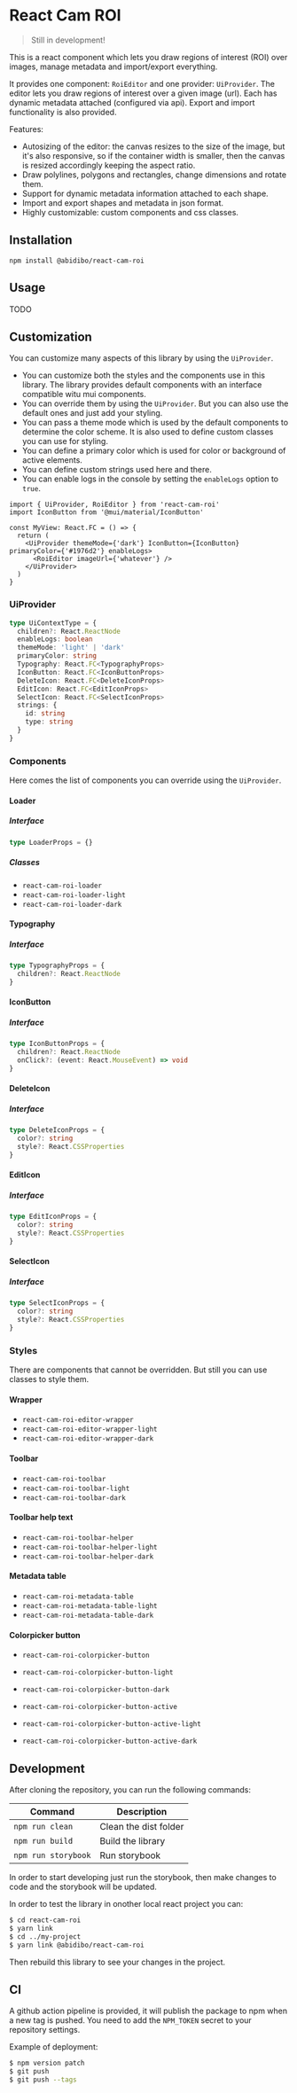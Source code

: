 # React Cam ROI

> Still in development!

This is a react component which lets you draw regions of interest (ROI) over images, manage metadata and import/export everything.

It provides one component: `RoiEditor` and one provider: `UiProvider`. The editor lets you draw regions of interest over a given image (url). Each has dynamic metadata attached (configured via api).
Export and import functionality is also provided.

Features:

- Autosizing of the editor: the canvas resizes to the size of the image, but it's also responsive, so if the container width is smaller, then the canvas is resized accordingly keeping the aspect ratio.
- Draw polylines, polygons and rectangles, change dimensions and rotate them.
- Support for dynamic metadata information attached to each shape.
- Import and export shapes and metadata in json format.
- Highly customizable: custom components and css classes.

## Installation

```
npm install @abidibo/react-cam-roi
```

## Usage

TODO

## Customization

You can customize many aspects of this library by using the `UiProvider`.

- You can customize both the styles and the components use in this library. The library provides default components with an interface compatible witu mui components.
- You can override them by using the `UiProvider`. But you can also use the default ones and just add your styling.
- You can pass a theme mode which is used by the default components to determine the color scheme. It is also used to define custom classes you can use for styling. 
- You can define a primary color which is used for color or background of active elements.
- You can define custom strings used here and there.
- You can enable logs in the console by setting the `enableLogs` option to `true`.

``` tsx
import { UiProvider, RoiEditor } from 'react-cam-roi'
import IconButton from '@mui/material/IconButton'

const MyView: React.FC = () => {
  return (
    <UiProvider themeMode={'dark'} IconButton={IconButton} primaryColor={'#1976d2'} enableLogs>
      <RoiEditor imageUrl={'whatever'} />
    </UiProvider>
  )
}
```

### UiProvider

```ts 
type UiContextType = {
  children?: React.ReactNode
  enableLogs: boolean
  themeMode: 'light' | 'dark'
  primaryColor: string
  Typography: React.FC<TypographyProps>
  IconButton: React.FC<IconButtonProps>
  DeleteIcon: React.FC<DeleteIconProps>
  EditIcon: React.FC<EditIconProps>
  SelectIcon: React.FC<SelectIconProps>
  strings: {
    id: string
    type: string
  }
}
```

### Components

Here comes the list of components you can override using the `UiProvider`.

#### Loader

##### Interface

``` ts 
type LoaderProps = {}
```

##### Classes
- `react-cam-roi-loader`
- `react-cam-roi-loader-light`
- `react-cam-roi-loader-dark`

#### Typography

##### Interface

``` ts 
type TypographyProps = {
  children?: React.ReactNode
}
```

#### IconButton

##### Interface

``` ts 
type IconButtonProps = {
  children?: React.ReactNode
  onClick?: (event: React.MouseEvent) => void
}
```

#### DeleteIcon

##### Interface

``` ts 
type DeleteIconProps = {
  color?: string
  style?: React.CSSProperties
}
```

#### EditIcon

##### Interface

``` ts 
type EditIconProps = {
  color?: string
  style?: React.CSSProperties
}
```

#### SelectIcon

##### Interface

``` ts 
type SelectIconProps = {
  color?: string
  style?: React.CSSProperties
}
```

### Styles

There are components that cannot be overridden. But still you can use classes to style them.

#### Wrapper

- `react-cam-roi-editor-wrapper`
- `react-cam-roi-editor-wrapper-light`
- `react-cam-roi-editor-wrapper-dark`

#### Toolbar

- `react-cam-roi-toolbar`
- `react-cam-roi-toolbar-light`
- `react-cam-roi-toolbar-dark`

#### Toolbar help text

- `react-cam-roi-toolbar-helper`
- `react-cam-roi-toolbar-helper-light`
- `react-cam-roi-toolbar-helper-dark`

#### Metadata table

- `react-cam-roi-metadata-table`
- `react-cam-roi-metadata-table-light`
- `react-cam-roi-metadata-table-dark`

#### Colorpicker button

- `react-cam-roi-colorpicker-button`
- `react-cam-roi-colorpicker-button-light`
- `react-cam-roi-colorpicker-button-dark`

- `react-cam-roi-colorpicker-button-active`
- `react-cam-roi-colorpicker-button-active-light`
- `react-cam-roi-colorpicker-button-active-dark`

## Development

After cloning the repository, you can run the following commands:

| Command | Description |
| --- | --- |
| `npm run clean` | Clean the dist folder |
| `npm run build` | Build the library |
| `npm run storybook` | Run storybook |

In order to start developing just run the storybook, then make changes to code and the storybook will be updated.

In order to test the library in onother local react project you can:

```bash
$ cd react-cam-roi
$ yarn link
$ cd ../my-project
$ yarn link @abidibo/react-cam-roi
```

Then rebuild this library to see your changes in the project.

## CI

A github action pipeline is provided, it will publish the package to npm when a new tag is pushed. You need to add the `NPM_TOKEN` secret to your repository settings.

Example of deployment:

``` bash
$ npm version patch
$ git push
$ git push --tags
```
